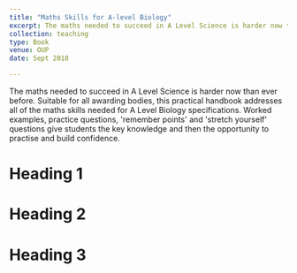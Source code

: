 ```yaml
---
title: "Maths Skills for A-level Biology"
excerpt: The maths needed to succeed in A Level Science is harder now than ever before. Suitable for all awarding bodies, this practical handbook addresses all of the maths skills needed for A Level Biology specifications. Worked examples, practice questions, 'remember points' and 'stretch yourself' questions give students the key knowledge and then the opportunity to practise and build confidence.<br/><img src='/images/maths-skills-for-a-level-biology.jpg'>
collection: teaching
type: Book
venue: OUP
date: Sept 2018

---
```


The maths needed to succeed in A Level Science is harder now than ever before. Suitable for all awarding bodies, this practical handbook addresses all of the maths skills needed for A Level Biology specifications. Worked examples, practice questions, 'remember points' and 'stretch yourself' questions give students the key knowledge and then the opportunity to practise and build confidence.



Heading 1
======

Heading 2
======

Heading 3
======
